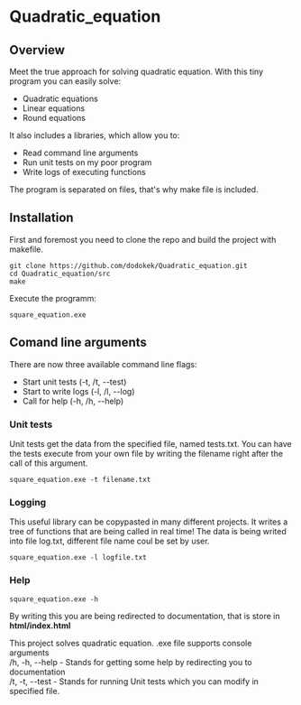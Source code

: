 # Quadratic_equation
## Overview
Meet the true approach for solving quadratic equation. With this tiny program you can easily solve:
- Quadratic equations
- Linear equations
- Round equations

It also includes a libraries, which allow you to:
- Read command line arguments
- Run unit tests on my poor program
- Write logs of executing functions 

The program is separated on files, that's why make file is included.

## Installation

First and foremost you need to clone the repo and build the project with makefile.

~~~
git clone https://github.com/dodokek/Quadratic_equation.git                               
cd Quadratic_equation/src                                                                     
make                                                           
~~~

Execute the programm:
~~~
square_equation.exe
~~~

## Comand line arguments

There are now three available command line flags:
- Start unit tests (-t, /t, --test)
- Start to write logs (-l, /l, --log)
- Call for help (-h, /h, --help)

### Unit tests
Unit tests get the data from the specified file, named tests.txt. You can have the tests execute from your own file by writing the filename right after the call of this argument.
~~~
square_equation.exe -t filename.txt
~~~

### Logging
This useful library can be copypasted in many different projects. It writes a tree of functions that are being called in real time!
The data is being writed into file log.txt, different file name coul be set by user.
~~~
square_equation.exe -l logfile.txt
~~~

### Help
~~~
square_equation.exe -h
~~~
By writing this you are being redirected to documentation, that is store in **html/index.html** 

                           





              



This project solves quadratic equation. .exe file supports console arguments <br>
/h, -h, --help - Stands for getting some help by redirecting you to documentation<br>
/t, -t, --test - Stands for running Unit tests which you can modify in specified file. 
